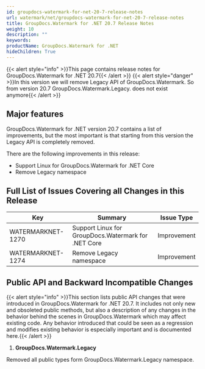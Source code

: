 ```yaml
---
id: groupdocs-watermark-for-net-20-7-release-notes
url: watermark/net/groupdocs-watermark-for-net-20-7-release-notes
title: GroupDocs.Watermark for .NET 20.7 Release Notes
weight: 10
description: ""
keywords: 
productName: GroupDocs.Watermark for .NET
hideChildren: True
---
```

{{< alert style="info" >}}This page contains release notes for GroupDocs.Watermark for .NET 20.7{{< /alert >}}
{{< alert style="danger" >}}In this version we will remove Legacy API of GroupDocs.Watermark. So from version 20.7 GroupDocs.Watermark.Legacy. does not exist anymore{{< /alert >}}

## Major features

GroupDocs.Watermark for .NET version 20.7 contains a list of improvements, but the most important is that starting from this version the Legacy API is completely removed.

There are the following improvements in this release:

* Support Linux for GroupDocs.Watermark for .NET Core
* Remove Legacy namespace

## Full List of Issues Covering all Changes in this Release

| Key | Summary | Issue Type |
| --- | --- | --- |
| WATERMARKNET-1270 | Support Linux for GroupDocs.Watermark for .NET Core | Improvement |
| WATERMARKNET-1274 | Remove Legacy namespace | Improvement |

## Public API and Backward Incompatible Changes

{{< alert style="info" >}}This section lists public API changes that were introduced in GroupDocs.Watermark for .NET 20.7. It includes not only new and obsoleted public methods, but also a description of any changes in the behavior behind the scenes in GroupDocs.Watermark which may affect existing code. Any behavior introduced that could be seen as a regression and modifies existing behavior is especially important and is documented here.{{< /alert >}}

1. **GroupDocs.Watermark.Legacy**

Removed all public types form GroupDocs.Watermark.Legacy namespace.

